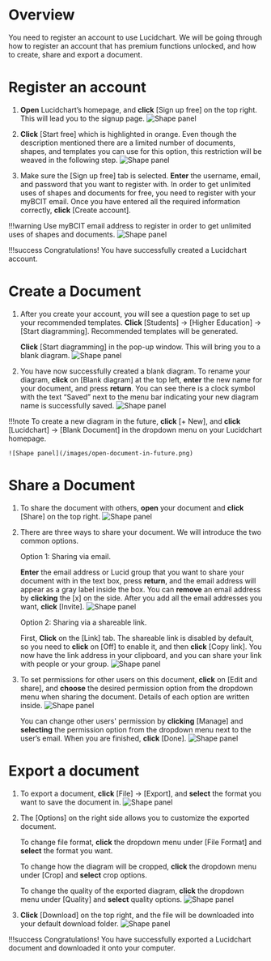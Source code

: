# Overview

You need to register an account to use Lucidchart. We will be going through how to register an account that has premium functions unlocked, and how to create, share and export a document.

# Register an account

1. **Open** Lucidchart’s homepage, and **click** [Sign up free] on the top right.
This will lead you to the signup page.
![Shape panel](/images/sign-up-page.png)

2. **Click** [Start free] which is highlighted in orange.
Even though the description mentioned there are a limited number of documents, shapes, and templates you can use for this option, this restriction will be weaved in the following step.
![Shape panel](/images/pricing-page.png)

3. Make sure the [Sign up free] tab is selected. **Enter** the username, email, and password that you want to register with. In order to get unlimited uses of shapes and documents for free, you need to register with your myBCIT email. Once you have entered all the required information correctly, **click** [Create account].

!!!warning
    Use myBCIT email address to register in order to get unlimited uses of shapes and documents.
![Shape panel](/images/enter-register-information.png)

!!!success
    Congratulations! You have successfully created a Lucidchart account.

# Create a Document

1. After you create your account, you will see a question page to set up your recommended templates. **Click** [Students] → [Higher Education] → [Start diagramming]. Recommended templates will be generated.

    **Click** [Start diagramming] in the pop-up window. This will bring you to a blank diagram.
    ![Shape panel](/images/Register-Start-Diagramming.gif)

2. You have now successfully created a blank diagram. To rename your diagram, **click** on [Blank diagram] at the top left, **enter** the new name for your document, and press **return**. You can see there is a clock symbol with the text “Saved” next to the menu bar indicating your new diagram name is successfully saved.
![Shape panel](/images/Change-Name.gif)

!!!note
    To create a new diagram in the future, **click** [+ New], and **click** [Lucidchart] → [Blank Document] in the dropdown menu on your Lucidchart homepage.

    ![Shape panel](/images/open-document-in-future.png)

# Share a Document

1. To share the document with others, **open** your document and **click** [Share] on the top right.
![Shape panel](/images/share-button.png)

2. There are three ways to share your document. We will introduce the two common options.

    Option 1: Sharing via email.

    **Enter** the email address or Lucid group that you want to share your document with in the text box, press **return**, and the email address will appear as a gray label inside the box.
    You can **remove** an email address by **clicking** the [x] on the side.
    After you add all the email addresses you want, **click** [Invite].
    ![Shape panel](/images/Share-via-email.gif)

    Option 2: Sharing via a shareable link.

    First, **Click** on the [Link] tab. The shareable link is disabled by default, so you need to **click** on [Off] to enable it, and then **click** [Copy link]. You now have the link address in your clipboard, and you can share your link with people or your group.
    ![Shape panel](/images/Share-via-link.gif)

3. To set permissions for other users on this document, **click** on [Edit and share], and **choose** the desired permission option from the dropdown menu when sharing the document. Details of each option are written inside.
![Shape panel](/images/set-share-permission.png)

    You can change other users' permission by **clicking** [Manage] and **selecting** the permission option from the dropdown menu next to the user’s email. When you are finished, **click** [Done].
    ![Shape panel](/images/Change-current-permission.gif)

# Export a document

1. To export a document, **click** [File] → [Export], and **select** the format you want to save the document in.
![Shape panel](/images/export-document.png)

2. The [Options] on the right side allows you to customize the exported document.

    To change file format, **click** the dropdown menu under [File Format] and **select** the format you want.

    To change how the diagram will be cropped, **click** the dropdown menu under [Crop] and **select** crop options.

    To change the quality of the exported diagram, **click** the dropdown menu under [Quality] and **select** quality options.
    ![Shape panel](/images/Export-Options.gif)

3. **Click** [Download] on the top right, and the file will be downloaded into your default download folder.
![Shape panel](/images/download.png)

!!!success
    Congratulations! You have successfully exported a Lucidchart document and downloaded it onto your computer.
